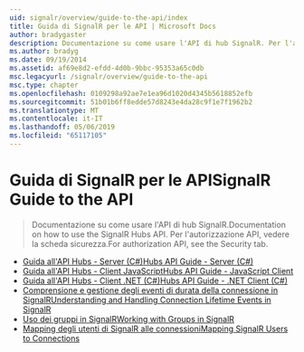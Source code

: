 ```yaml
---
uid: signalr/overview/guide-to-the-api/index
title: Guida di SignalR per le API | Microsoft Docs
author: bradygaster
description: Documentazione su come usare l'API di hub SignalR. Per l'autorizzazione API, vedere la scheda sicurezza.
ms.author: bradyg
ms.date: 09/19/2014
ms.assetid: af69e8d2-efdd-4d0b-9bbc-95353a65c0db
msc.legacyurl: /signalr/overview/guide-to-the-api
msc.type: chapter
ms.openlocfilehash: 0109298a92ae7e1ea96d1020d4345b5618852efb
ms.sourcegitcommit: 51b01b6ff8edde57d8243e4da28c9f1e7f1962b2
ms.translationtype: MT
ms.contentlocale: it-IT
ms.lasthandoff: 05/06/2019
ms.locfileid: "65117105"
---
```

# <a name="signalr-guide-to-the-api"></a><span data-ttu-id="96042-104">Guida di SignalR per le API</span><span class="sxs-lookup"><span data-stu-id="96042-104">SignalR Guide to the API</span></span>

> <span data-ttu-id="96042-105">Documentazione su come usare l'API di hub SignalR.</span><span class="sxs-lookup"><span data-stu-id="96042-105">Documentation on how to use the SignalR Hubs API.</span></span> <span data-ttu-id="96042-106">Per l'autorizzazione API, vedere la scheda sicurezza.</span><span class="sxs-lookup"><span data-stu-id="96042-106">For authorization API, see the Security tab.</span></span>

- [<span data-ttu-id="96042-107">Guida all'API Hubs - Server (C#)</span><span class="sxs-lookup"><span data-stu-id="96042-107">Hubs API Guide - Server (C#)</span></span>](hubs-api-guide-server.md)
- [<span data-ttu-id="96042-108">Guida all'API Hubs - Client JavaScript</span><span class="sxs-lookup"><span data-stu-id="96042-108">Hubs API Guide - JavaScript Client</span></span>](hubs-api-guide-javascript-client.md)
- [<span data-ttu-id="96042-109">Guida all'API Hubs - Client .NET (C#)</span><span class="sxs-lookup"><span data-stu-id="96042-109">Hubs API Guide - .NET Client (C#)</span></span>](hubs-api-guide-net-client.md)
- [<span data-ttu-id="96042-110">Comprensione e gestione degli eventi di durata della connessione in SignalR</span><span class="sxs-lookup"><span data-stu-id="96042-110">Understanding and Handling Connection Lifetime Events in SignalR</span></span>](handling-connection-lifetime-events.md)
- [<span data-ttu-id="96042-111">Uso dei gruppi in SignalR</span><span class="sxs-lookup"><span data-stu-id="96042-111">Working with Groups in SignalR</span></span>](working-with-groups.md)
- [<span data-ttu-id="96042-112">Mapping degli utenti di SignalR alle connessioni</span><span class="sxs-lookup"><span data-stu-id="96042-112">Mapping SignalR Users to Connections</span></span>](mapping-users-to-connections.md)
